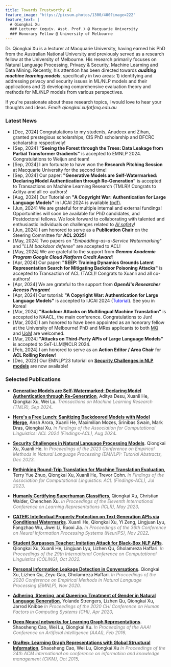 ```yaml
---
title: Towards Trustworthy AI
feature_image: "https://picsum.photos/1300/400?image=222"
feature_text: |
  # Qiongkai Xu
  ### Lecturer (equiv. Asst. Prof.) @ Macquarie University
  ### Honorary Fellow @ University of Melbourne
---
```


Dr. Qiongkai Xu is a lecturer at Macquarie University, having earned his PhD from the Australian National University and previously served as a research fellow at the University of Melbourne. His research primarily focuses on Natural Language Processing, Privacy & Security, Machine Learning and Data Mining. Recently, his attention has been directed towards ***auditing machine learning models***, specifically in two areas: 1) identifying and addressing privacy and security issues in ML/NLP models and their applications and 2) developing comprehensive evaluation theory and methods for ML/NLP models from various perspectives. 


If you're passionate about these research topics, I would love to hear your thoughts and ideas.
*Email: qiongkai.xu[at]mq.edu.au*

### Latest News
+ [Dec, 2024] Congratulations to my students, Anudeex and Zihan, granted prestegious scholarships, CIS PhD scholarship and DFCRC scholarship respectively!
+ [Sep, 2024] **"Seeing the Forest through the Trees: Data Leakage from Partial Transformer Gradients"** is accepted to EMNLP 2024. Congratulations to Weijun and team!
+ [Sep, 2024] I am fortunate to have won the **Research Pitching Session** at Macquarie University for the second time!
+ [Sep, 2024] Our paper: **"Generative Models are Self-Watermarked: Declaring Model Authentication through Re-Generation"** is accepted to Transactions on Machine Learning Research (TMLR)! Congrats to Aditya and all co-authors!
+ [Aug, 2024] Our Tutorial on **"A Copyright War: Authentication for Large Language Models"** in IJCAI 2024 is available [(pdf)](./files/tutorial%20IJCAI2024.pdf).
+ [Jun, 2024] We are grateful for multiple internal and external fundings! Opportunities will soon be available for PhD candidates, and Postdoctoral fellows. We look forward to collaborating with talented and enthusiastic individuals on challenges related to *<u>AI safety</u>*!
+ [Jun, 2024] I am honored to serve as a **Publication Chair** on the Steering Committee for **ACL 2025**!
+ [May, 2024] Two papers on "*Embedding-as-a-Service Watermarking*" and "*LLM backdoor defense*" are accepted to ACL!
+ [May, 2024] We are grateful to the support from ***Gemma Academic Program Google Cloud Platform Credit Award***!
+ [Apr, 2024] Our paper: **"SEEP: Training Dynamics Grounds Latent Representation Search for Mitigating Backdoor Poisoning Attacks"** is accepted to Transaction of ACL (TACL)! Congrats to Xuanli and all co-authors!
+ [Apr, 2024] We are grateful to the support from ***OpenAI's Researcher Access Program***!
+ [Apr, 2024] Our tutorial: **"A Copyright War: Authentication for Large Language Models"** is accepted to IJCAI 2024 (<span style="color:blue">Tutorial</span>). See you in Korea!
+ [Mar, 2024] **"Backdoor Attacks on Multilingual Machine Translation"** is accepted to NAACL, the main conference. Congratulations to Jun!
+ [Mar, 2024] I am honored to have been appointed as an honorary fellow at the University of Melbourne! PhD and MRes applicants to both [MQ](https://www.mq.edu.au/research/phd-and-research-degrees/how-to-apply/scholarship-opportunities) and [UoM](https://scholarships.unimelb.edu.au/awards/graduate-research-scholarships) are welcomed.
+ [Mar, 2024] **"Attacks on Third-Party APIs of Large Language Models"** is accepted to SeT-LLM@ICLR 2024.
+ [Feb, 2024] I am honored to serve as an **Action Editor / Area Chair** for **ACL Rolling Review**! 
+ [Dec, 2023] Our EMNLP'23 tutorial on [**Security Challenges in NLP models**](https://aclanthology.org/2023.emnlp-tutorial.2.pdf) are now available!

<!-- 
+ [Nov, 2023] I am fortunate to have won the **Research Pitching Session** at Macquarie University! 
+ [Nov, 2023] I am honored to serve as an **Area Chair** for **LREC-COLING 2024**! 
+ [Oct, 2023] I am excited to become a **lecturer** (a.k.a assitant professor) at Macquarie University!
+ [Oct, 2023] **"Mitigating Backdoor Poisoning Attacks through the Lens of Spurious Correlation"** is accepted to EMNLP 2023. Congratulations to Xuanli!
+ [Oct, 2023] **"Boot and Switch: Alternating Distillation for Zero-Shot Dense Retrieval"** is accepted to Findings of EMNLP 2023. Congratulations to Fan!
+ [Sep, 2023] I am honored to be awarded **DAAD Net-AI fellowship**, visiting University of Bonn and Leuphana University of Luneburg.
+ [Jul, 2023] **"Fingerprint Attack: Client De-Anonymization in Federated Learning"** is accepted to ECAI 2023 (with acceptance rate 24%).
+ [May, 2023] **"Rethinking Round-Trip Translation for Machine Translation Evaluation"** is accepted to Findings of ACL 2023. 
+ [Apr, 2023] I will serve as Publication Chair at [**ALTA 2023**](https://alta2023.alta.asn.au).
+ [Feb, 2023] I will be teaching **'Text Analytics for Business'** (BUSA90543) this winter semester.
+ [Feb, 2023] **'Security Challenges in Natural Language Processing Models'** is accepted to EMNLP 2023 (<span style="color:blue">Tutorial</span>). See you in Singapore!
+ [Jan, 2023] One paper **'Humanly Certifying Superhuman Classifiers'** is accepted to ICLR'23 (<span style="color:red">spotlight, notable-top-25%</span>). If you would like to certify a 'superhuman' classifier, check our latest paper.
+ [Jan, 2023] Congrats to Yujin and Terry! **'Training-Free Lexical Backdoor attacks on Language Models'** is accepted to WWW'23 (<span style="color:blue">oral, acceptance rate 19.2%</span>). -->

<!-- + [Oct, 2022] Two papers are accepted to EMNLP main conference. Congrats to Zhuang and Xuanli! -->
<!-- + [Sep, 2022] One paper is accepted to NeurIPS. Check our work on conditional watermarks for NLP APIs. -->
<!-- + [Sep, 2022] I am honored to be invited to give a talk at TrustML YSS on **'Humanly Certifying Superhuman Classifiers'**. -->
<!-- + [Aug, 2022] One paper **'Student Surpasses Teacher: Imitation Attack for Black-Box NLP APIs'** is accepted to COLING (<span style="color:blue">oral</span>). -->
<!-- + [Jun, 2022] I will join NLP Group @ University of Melbourne as a Research Fellow on Security in NLP. -->

### Selected Publications

+ [**Generative Models are Self-Watermarked: Declaring Model Authentication through Re-Generation**](https://openreview.net/pdf?id=LUHmWDydue), Aditya Desu, Xuanli He, Qiongkai Xu, Wei Lu. *<span style="color:gray"> Transactions on Machine Learning Research (TMLR), Sep 2024</span>.*

+ [**Here's a Free Lunch: Sanitizing Backdoored Models with Model Merge**](https://aclanthology.org/2024.findings-acl.894)\, Ansh Arora, Xuanli He, Maximilian Mozes, Srinibas Swain, Mark Dras, Qiongkai Xu. *<span style="color:gray">In Findings of the Association for Computational Linguistics: ACL 2024 (Findings-ACL), Aug 2024</span>.*

+ [**Security Challenges in Natural Language Processing Models**](https://aclanthology.org/2023.emnlp-tutorial.2/). Qiongkai Xu, Xuanli He.
*<span style="color:gray">In Proceedings of the 2023 Conference on Empirical Methods in Natural Language Processing (EMNLP): Tutorial Abstracts, Dec 2023</span>.*

+ [**Rethinking Round-Trip Translation for Machine Translation Evaluation**](https://aclanthology.org/2023.findings-acl.22/), Terry Yue Zhuo, Qiongkai Xu, Xuanli He, Trevor Cohn.
*<span style="color:gray">In Findings of the Association for Computational Linguistics: ACL (Findings-ACL), Jul 2023</span>.*


+ [**Humanly Certifying Superhuman Classifiers**](https://openreview.net/forum?id=X5ZMzRYqUjB), Qiongkai Xu, Christian Walder, Chenchen Xu.
*<span style="color:gray">In Proceedings of the Eleventh International Conference on Learning Representations (ICLR), May 2023</span>.*

<!-- + [**Training-Free Lexical Backdoor Attacks on Language Models**](https://arxiv.org/abs/2302.04116), Yujin Huang, Terry Zhuo Yue, Qiongkai Xu, Han Hu, Xingliang Yuan, Chunyang Chen.
*<span style="color:gray">(Accepted to WWW 2023)</span>.* -->

<!-- + [**Variational Autoencoder with Disentanglement Priors for Low-Resource Task-Specific Natural Language Generation**](https://aclanthology.org/2022.emnlp-main.706). Zhuang Li, Lizhen Qu, Qiongkai Xu, Tongtong Wu, Tianyang Zhan, Gholamreza Haffari.
*<span style="color:gray">In Proceedings of the 2022 Conference on Empirical Methods in Natural Language Processing (EMNLP), Dec 2022</span>.* -->

<!-- + [**Extracted BERT Model Leaks More Information than You Think!**](https://aclanthology.org/2022.emnlp-main.99/). Xuanli He, Chen Chen, Lingjuan Lyu, Qiongkai Xu.
*<span style="color:gray">In Proceedings of the 2022 Conference on Empirical Methods in Natural Language Processing (EMNLP), Dec 2022</span>.* -->

+ [**CATER: Intellectual Property Protection on Text Generation APIs via Conditional Watermarks**](https://openreview.net/forum?id=L7P3IvsoUXY). Xuanli He, Qiongkai Xu, Yi Zeng, Lingjuan Lyu, Fangzhao Wu, Jiwei Li, Ruoxi Jia.
*<span style="color:gray">In Proceedings of the 36th Conference on Neural Information Processing Systems (NeurIPS), Nov 2022</span>.*

+ [**Student Surpasses Teacher: Imitation Attack for Black-Box NLP APIs**](https://aclanthology.org/2022.coling-1.251/). Qiongkai Xu, Xuanli He, Lingjuan Lyu, Lizhen Qu, Gholamreza Haffari.
*<span style="color:gray">In Proceedings of the 29th International Conference on Computational Linguistics (COLING), Oct 2022</span>.*

<!-- + [**Protecting Intellectual Property of Language Generation APIs with Lexical Atermark**](https://arxiv.org/pdf/2112.02701.pdf). Xuanli He, Qiongkai Xu, Lingjuan Lyu, Fangzhao Wu, Chenguang Wang.
*<span style="color:gray">In Proceedings of the AAAI Conference on Artificial Intelligence (AAAI), Feb 2022</span>.* -->

+ [**Personal Information Leakage Detection in Conversations**](https://www.aclweb.org/anthology/2020.emnlp-main.532.pdf). Qiongkai Xu, Lizhen Qu, Zeyu Gao, Gholamreza Haffari.
*<span style="color:gray">In Proceedings of the 2020 Conference on Empirical Methods in Natural Language Processing (EMNLP), Nov 2020</span>.*

+ [**Adhering, Steering, and Queering: Treatment of Gender in Natural Language Generation**](https://dl.acm.org/doi/abs/10.1145/3313831.3376315), Yolande Strengers, Lizhen Qu, Qiongkai Xu, Jarrod Knibbe 
*<span style="color:gray">In Proceedings of the 2020 CHI Conference on Human Factors in Computing Systems (CHI), Apr 2020</span>.*

<!-- + [**Privacy-Aware Text Rewriting**](https://aclanthology.org/W19-8633.pdf).
Qiongkai Xu, Lizhen Qu, Chenchen Xu, Ran Cui.
*<span style="color:gray">In Proceedings of the 12th International Conference on Natural Language Generation (INLG), Oct 2019</span>.* -->

+ [**Deep Neural networks for Learning Graph Representations**](https://ojs.aaai.org/index.php/AAAI/article/download/10179/10038). Shaosheng Cao, Wei Lu, Qiongkai Xu.
*<span style="color:gray">In Proceedings of the AAAI Conference on Artificial Intelligence (AAAI), Feb 2016</span>.*


+ [**GraRep: Learning Graph Representations with Global Structural Information**](https://www.researchgate.net/profile/Qiongkai-Xu/publication/301417811_GraRep/links/5847ecdb08ae8e63e633b5f2/GraRep.pdf), Shaosheng Cao, Wei Lu, Qiongkai Xu 
*<span style="color:gray">In Proceedings of the 24th ACM international on conference on information and knowledge management (CIKM), Oct 2015</span>.*
